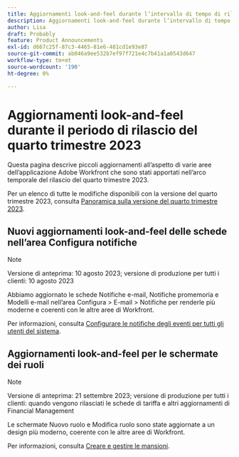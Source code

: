 ```yaml
---
title: Aggiornamenti look-and-feel durante l’intervallo di tempo di rilascio del quarto trimestre 2023
description: Aggiornamenti look-and-feel durante l’intervallo di tempo di rilascio del quarto trimestre 2023
author: Lisa
draft: Probably
feature: Product Announcements
exl-id: d667c25f-87c3-4465-81e6-481cd1e93e87
source-git-commit: ab046a9ee532b7ef97f721e4c7b41a1a0543d647
workflow-type: tm+mt
source-wordcount: '190'
ht-degree: 0%

---
```


# Aggiornamenti look-and-feel durante il periodo di rilascio del quarto trimestre 2023

Questa pagina descrive piccoli aggiornamenti all’aspetto di varie aree dell’applicazione Adobe Workfront che sono stati apportati nell’arco temporale del rilascio del quarto trimestre 2023.

Per un elenco di tutte le modifiche disponibili con la versione del quarto trimestre 2023, consulta [Panoramica sulla versione del quarto trimestre 2023](/help/quicksilver/product-announcements/product-releases/23-q4-release-activity/23-q4-release-overview.md).

## Nuovi aggiornamenti look-and-feel delle schede nell’area Configura notifiche

>[!NOTE]
>
>Versione di anteprima: 10 agosto 2023; versione di produzione per tutti i clienti: 10 agosto 2023

Abbiamo aggiornato le schede Notifiche e-mail, Notifiche promemoria e Modelli e-mail nell’area Configura > E-mail > Notifiche per renderle più moderne e coerenti con le altre aree di Workfront.

Per informazioni, consulta [Configurare le notifiche degli eventi per tutti gli utenti del sistema](/help/quicksilver/administration-and-setup/manage-workfront/emails/configure-event-notifications-for-everyone-in-the-system.md).

## Aggiornamenti look-and-feel per le schermate dei ruoli

>[!NOTE]
>
>Versione di anteprima: 21 settembre 2023; versione di produzione per tutti i clienti: quando vengono rilasciati le schede di tariffa e altri aggiornamenti di Financial Management

Le schermate Nuovo ruolo e Modifica ruolo sono state aggiornate a un design più moderno, coerente con le altre aree di Workfront.

Per informazioni, consulta [Creare e gestire le mansioni](/help/quicksilver/administration-and-setup/set-up-workfront/organizational-setup/create-manage-job-roles.md).
